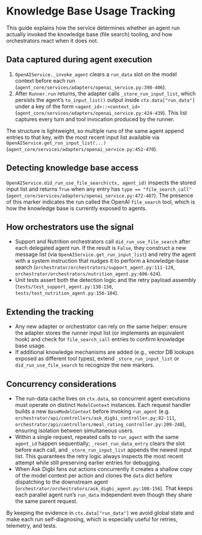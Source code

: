# Knowledge Base Usage Tracking

This guide explains how the service determines whether an agent run actually
invoked the knowledge base (file search) tooling, and how orchestrators react
when it does not.

## Data captured during agent execution

1. `OpenAIService._invoke_agent` clears a `run_data` slot on the model context
   before each run (`agent_core/services/adapters/openai_service.py:398-406`).
2. After `Runner.run` returns, the adapter calls `_store_run_input_list`, which
   persists the agent’s `to_input_list()` output inside `ctx.data["run_data"]`
   under a key of the form `<agent_id>::<context_id>`
   (`agent_core/services/adapters/openai_service.py:424-439`). This list
   captures every turn and tool invocation produced by the runner.

The structure is lightweight, so multiple runs of the same agent append entries
to that key, with the most recent input list available via
`OpenAIService.get_run_input_list(...)` (`agent_core/services/adapters/openai_service.py:452-470`).

## Detecting knowledge base access

`OpenAIService.did_run_use_file_search(ctx, agent_id)` inspects the stored input
list and returns `True` when any entry has `type == "file_search_call"`
(`agent_core/services/adapters/openai_service.py:472-487`). The presence of this
marker indicates the run called the OpenAI `file_search` tool, which is how the
knowledge base is currently exposed to agents.

## How orchestrators use the signal

- Support and Nutrition orchestrators call `did_run_use_file_search` after each
  delegated agent run. If the result is `False`, they construct a new message
  list (via `OpenAIService.get_run_input_list`) and retry the agent with a
  system instruction that nudges it to perform a knowledge-base search
  (`orchestrator/orchestrators/support_agent.py:111-128`,
  `orchestrator/orchestrators/nutrition_agent.py:606-624`).
- Unit tests assert both the detection logic and the retry payload assembly
  (`tests/test_support_agent.py:138-150`, `tests/test_nutrition_agent.py:156-184`).

## Extending the tracking

- Any new adapter or orchestrator can rely on the same helper: ensure the
  adapter stores the runner input list (or implements an equivalent hook) and
  check for `file_search_call` entries to confirm knowledge base usage.
- If additional knowledge mechanisms are added (e.g., vector DB lookups exposed
  as different tool types), extend `_store_run_input_list` or
  `did_run_use_file_search` to recognize the new markers.

## Concurrency considerations

- The run-data cache lives on `ctx.data`, so concurrent agent executions must
  operate on distinct `ModelContext` instances. Each request handler builds a
  new `BaseModelContext` before invoking `run_agent`
  (e.g. `orchestrator/api/controllers/ask_digbi_controller.py:82-111`,
  `orchestrator/api/controllers/meal_rating_controller.py:209-248`),
  ensuring isolation between simultaneous users.
- Within a single request, repeated calls to `run_agent` with the same
  `agent_id` happen sequentially; `_reset_run_data_entry` clears the slot before
  each call, and `_store_run_input_list` appends the newest input list. This
  guarantees the retry logic always inspects the most recent attempt while still
  preserving earlier entries for debugging.
- When Ask Digbi fans out actions concurrently it creates a shallow copy of the
  model context per action and clones the `data` dict before dispatching to the
  downstream agent (`orchestrator/orchestrators/ask_digbi_agent.py:108-156`).
  That keeps each parallel agent run’s `run_data` independent even though they
  share the same parent request.

By keeping the evidence in `ctx.data["run_data"]` we avoid global state and make
each run self-diagnosing, which is especially useful for retries, telemetry, and
tests.
